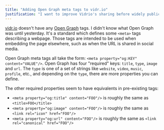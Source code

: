 ```yaml
---
title: "Adding Open Graph meta tags to vidr.io"
justification: "I want to improve Vidrio's sharing before widely publicizing it."
---
```


[vidr.io](https://vidr.io) doesn't have any [Open Graph](http://ogp.me/) tags. I didn't know what Open Graph was until yesterday. It's a standard which defines some `<meta>` tags describing a webpage. Those tags are intended to be used when embedding the page elsewhere, such as when the URL is shared in social media.

Open Graph meta tags all take the form: `<meta property="og:KEY" content="VALUE"/>`. Open Graph has four "required" keys: `title`, `type`, `image` and `url`. The `type` is one of a set of strings like `website`, `video`, `music`, `profile`, etc., and depending on the `type`, there are more properties you can define.

The other required properties seem to have equivalents in pre-existing tags:

* `<meta property="og:title" content="FOO"/>` is roughly the same as `<title>FOO</title>`
* `<meta property="og:image" content="FOO"/>` is roughly the same as `<link rel="icon" href="FOO"/>`
* `<meta property="og:url" content="FOO"/>` is roughly the same as `<link rel="canonical" href="FOO"/>`
